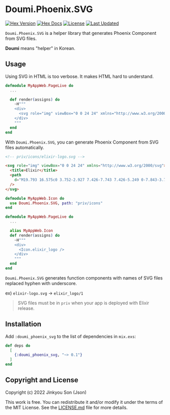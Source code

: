 # Doumi.Phoenix.SVG

[![Hex Version](https://img.shields.io/hexpm/v/doumi_phoenix_svg.svg)](https://hex.pm/packages/doumi_phoenix_svg)
[![Hex Docs](https://img.shields.io/badge/hex-docs-lightgreen.svg)](https://hexdocs.pm/doumi_phoenix_svg/)
[![License](https://img.shields.io/hexpm/l/doumi_phoenix_svg.svg)](https://github.com/nallwhy/doumi_phoenix_svg/blob/master/LICENSE.md)
[![Last Updated](https://img.shields.io/github/last-commit/nallwhy/doumi_phoenix_svg.svg)](https://github.com/nallwhy/doumi_phoenix_svg/commits/main)

<!-- MDOC !-->

`Doumi.Phoenix.SVG` is a helper library that generates Phoenix Component from SVG files.

**Doumi** means "helper" in Korean.

## Usage

Using SVG in HTML is too verbose. It makes HTML hard to understand.

```elixir
defmodule MyAppWeb.PageLive do
  ...

  def render(assigns) do
    ~H"""
    <div>
      <svg role="img" viewBox="0 0 24 24" xmlns="http://www.w3.org/2000/svg"><title>Elixir</title><path d="M19.793 16.575c0 3.752-2.927 7.426-7.743 7.426-5.249 0-7.843-3.71-7.843-8.29 0-5.21 3.892-12.952 8-15.647a.397.397 0 0 1 .61.371 9.716 9.716 0 0 0 1.694 6.518c.522.795 1.092 1.478 1.763 2.352.94 1.227 1.637 1.906 2.644 3.842l.015.028a7.107 7.107 0 0 1 .86 3.4z"/></svg>
    </div>
    """
  end
end
```

With `Doumi.Phoenix.SVG`, you can generate Phoenix Component from SVG files automatically.

```html
<!-- priv/icons/elixir-logo.svg -->

<svg role="img" viewBox="0 0 24 24" xmlns="http://www.w3.org/2000/svg">
  <title>Elixir</title>
  <path
    d="M19.793 16.575c0 3.752-2.927 7.426-7.743 7.426-5.249 0-7.843-3.71-7.843-8.29 0-5.21 3.892-12.952 8-15.647a.397.397 0 0 1 .61.371 9.716 9.716 0 0 0 1.694 6.518c.522.795 1.092 1.478 1.763 2.352.94 1.227 1.637 1.906 2.644 3.842l.015.028a7.107 7.107 0 0 1 .86 3.4z"
  />
</svg>
```

```elixir
defmodule MyAppWeb.Icon do
  use Doumi.Phoenix.SVG, path: "priv/icons"
end

defmodule MyAppWeb.PageLive do
  ...

  alias MyAppWeb.Icon
  def render(assigns) do
    ~H"""
    <div>
      <Icon.elixir_logo />
    </div>
    """
  end
end
```

`Doumi.Phoenix.SVG` generates function components with names of SVG files replaced hyphen with underscore.

ex) `elixir-logo.svg` -> `elixir_logo/1`

> SVG files must be in `priv` when your app is deployed with Elixir release.

## Installation

Add `:doumi_phoenix_svg` to the list of dependencies in `mix.exs`:

```elixir
def deps do
  [
    {:doumi_phoenix_svg, "~> 0.1"}
  ]
end
```

<!-- MDOC !-->

## Copyright and License

Copyright (c) 2022 Jinkyou Son (Json)

This work is free. You can redistribute it and/or modify it under the
terms of the MIT License. See the [LICENSE.md](./LICENSE.md) file for more details.
